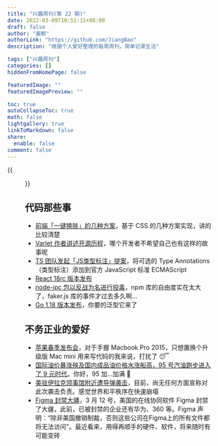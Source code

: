 ```yaml
---
title: "兴趣周刊(第 22 期)"
date: 2022-03-09T10:51:11+08:00
draft: false
author: "酱鲍"
authorLink: "https://github.com/JiangBao"
description: "根据个人爱好整理的每周周刊，简单记录生活"

tags: ["兴趣周刊"]
categories: []
hiddenFromHomePage: false

featuredImage: ""
featuredImagePreview: ""

toc: true
autoCollapseToc: true
math: false
lightgallery: true
linkToMarkdown: false
share:
  enable: false
comment: false
---
```


<!--more-->
{{<figure src="https://www.apple.com/newsroom/images/product/mac/standard/Apple-Mac-Studio-Studio-Display-hero-220308_big.jpg.large.jpg" title="苹果推出全新 Mac Studio 和 Studio Display">}}

## 代码那些事
* [前端「一键换肤」的几种方案](https://juejin.cn/post/7063010855167721486)，基于 CSS 的几种方案实现，讲的比较清楚
* [Varlet 作者讲述开源历程](https://juejin.cn/post/7038379264852361246)，哪个开发者不希望自己也有这样的故事呢
* [TS 团队发起「JS类型标注」提案](https://devblogs.microsoft.com/typescript/a-proposal-for-type-syntax-in-javascript/)，将可选的 Type Annotations（类型标注）添加到官方 JavaScript 标准 ECMAScript
* [React 18rc 版本发布](https://reactjs.org/blog/2022/03/08/react-18-upgrade-guide.html)
* [node-ipc 包以反战为名进行投毒](https://github.com/RIAEvangelist/node-ipc/issues/233)，npm 库的自由度实在太大了，faker.js 库的事件才过去多久啊...
* [Go 1.18 版本发布](https://go.dev/blog/go1.18)，你要的泛型它来了

## 不务正业的爱好
* [苹果春季发布会](https://www.apple.com.cn/apple-events/march-2022/)，对于手握 Macbook Pro 2015，只想置换个升级版 Mac mini 用来写代码的我来说，打扰了 😴
* [国际油价暴涨殃及国内成品油价格水涨船高，95 号汽油跑步进入了 9 元时代](https://www.weibo.com/a/hot/b986ca29679cc44a_0.html?type=grab)。你好，95 加...加满 🙈
* [美驻伊拉克领事馆附近遭导弹袭击](https://world.huanqiu.com/article/47AjAL3nr5x)，目前，尚无任何方面宣称对此次袭击负责。感觉世界和平秩序在快速崩塌
* [Figma 封禁大疆](https://36kr.com/p/1653253694109827)，3 月 12 号，美国的在线协同软件 Figma 封禁了大疆，此前，已被封禁的企业还有华为、360 等。Figma 声明：“除非美国撤销制裁，否则这些公司在Figma上的所有文件都将无法访问”。最近看来，用得再顺手的硬件、软件，将来随时有可能变砖